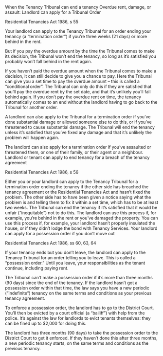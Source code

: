 
When the Tenancy Tribunal can end a tenancy
Overdue rent, damage, or assault: Landlord can apply for a Tribunal Order

Residential Tenancies Act 1986, s 55

Your landlord can apply to the Tenancy Tribunal for an order ending your tenancy (a “termination order”) if you’re three weeks (21 days) or more behind in the rent.

But if you pay the overdue amount by the time the Tribunal comes to make its decision, the Tribunal won’t end the tenancy, so long as it’s satisfied you probably won’t fall behind in the rent again.

If you haven’t paid the overdue amount when the Tribunal comes to make a decision, it can still decide to give you a chance to pay. Here the Tribunal can give you a set time to pay the overdue amount – this is called a “conditional order”. The Tribunal can only do this if they are satisfied that you’ll pay the overdue rent by the set date, and that it’s unlikely you’ll fall behind again. If you don’t pay the overdue rent on time, the tenancy automatically comes to an end without the landlord having to go back to the Tribunal for another order.

A landlord can also apply to the Tribunal for a termination order if you’ve done substantial damage or allowed someone else to do this, or if you’ve threatened to cause substantial damage. The Tribunal will end the tenancy unless it’s satisfied that you’ve fixed any damage and that it’s unlikely the problem will happen again.

The landlord can also apply for a termination order if you’ve assaulted or threatened them, or one of their family, or their agent or a neighbour.
Landlord or tenant can apply to end tenancy for a breach of the tenancy agreement

Residential Tenancies Act 1986, s 56

Either you or your landlord can apply to the Tenancy Tribunal for a termination order ending the tenancy if the other side has breached the tenancy agreement or the Residential Tenancies Act and hasn’t fixed the problem. The other side has to have been given a notice saying what the problem is and telling them to fix it within a set time, which has to be at least two weeks. The Tribunal can end the tenancy if it’s satisfied that it would be unfair (“inequitable”) not to do this. The landlord can use this process if, for example, you’re behind in the rent or you’ve damaged the property. You can use this process if, for example, your landlord hasn’t properly insulated the house, or if they didn’t lodge the bond with Tenancy Services.
Your landlord can apply for a possession order if you don’t move out

Residential Tenancies Act 1986, ss 60, 63, 64

If your tenancy ends but you don’t leave, the landlord can apply to the Tenancy Tribunal for an order telling you to leave. This is called a “possession order.” Until you leave, your responsibilities as the tenant continue, including paying rent.

The Tribunal can’t make a possession order if it’s more than three months (90 days) since the end of the tenancy. If the landlord hasn’t got a possession order within that time, the law says you have a new periodic (“indefinite”) tenancy on the same terms and conditions as your previous tenancy agreement.

To enforce a possession order, the landlord has to go to the District Court. You’ll then be evicted by a court official (a “bailiff”) with help from the police. It’s against the law for landlords to evict tenants themselves: they can be fined up to $2,000 for doing this.

The landlord has three months (90 days) to take the possession order to the District Court to get it enforced. If they haven’t done this after three months, a new periodic tenancy starts, on the same terms and conditions as the previous tenancy.
